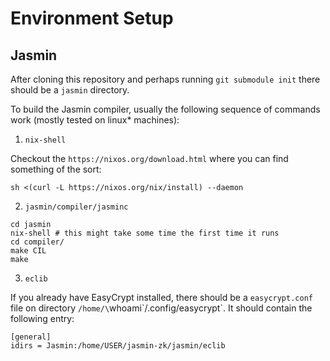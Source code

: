 # Environment Setup

## Jasmin

After cloning this repository and perhaps running `git submodule init` there should be a `jasmin` directory.

To build the Jasmin compiler, usually the following sequence of commands work (mostly tested on linux* machines):

1. `nix-shell`

Checkout the `https://nixos.org/download.html` where you can find something of the sort:

```
sh <(curl -L https://nixos.org/nix/install) --daemon
```

2. `jasmin/compiler/jasminc`

```
cd jasmin
nix-shell # this might take some time the first time it runs
cd compiler/
make CIL
make
```

3. `eclib`

If you already have EasyCrypt installed, there should be a `easycrypt.conf` file on directory `/home/\`whoami\`/.config/easycrypt`. It should contain the following entry:

```
[general]
idirs = Jasmin:/home/USER/jasmin-zk/jasmin/eclib
```
